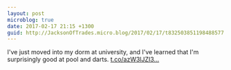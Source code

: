 ```yaml
---
layout: post
microblog: true
date: 2017-02-17 21:15 +1300
guid: http://JacksonOfTrades.micro.blog/2017/02/17/t832503851198488577.html
---
```

I've just moved into my dorm at university, and I've learned that I'm surprisingly good at pool and darts. [t.co/azW3lJZI3...](https://t.co/azW3lJZI3i)
